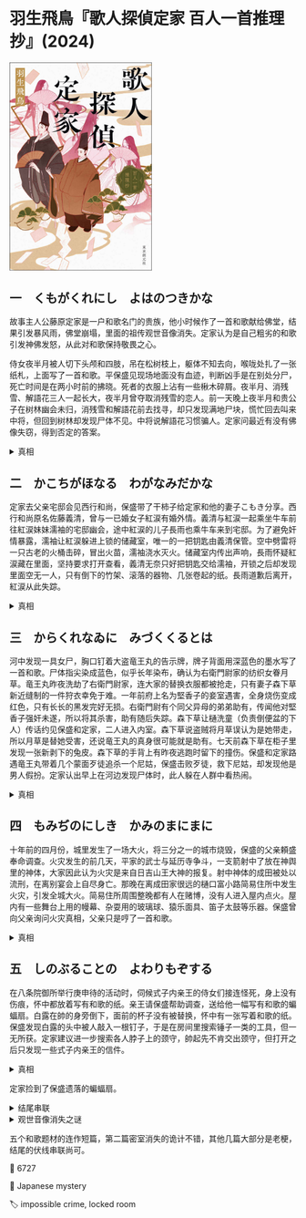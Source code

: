 # 羽生飛鳥『歌人探偵定家 百人一首推理抄』(2024)
<img src=images/2024_cover.jpg width=250/>

## 一　くもがくれにし　よはのつきかな

故事主人公藤原定家是一户和歌名门的贵族，他小时候作了一首和歌献给佛堂，结果引发暴风雨，佛堂崩塌，里面的祖传观世音像消失。定家认为是自己粗劣的和歌引发神佛发怒，从此对和歌保持敬畏之心。

侍女夜半月被人切下头颅和四肢，吊在松树枝上，躯体不知去向，喉咙处扎了一张纸札，上面写了一首和歌。平保盛见现场地面没有血迹，判断凶手是在别处分尸，死亡时间是在两小时前的拂晓。死者的衣服上沾有一些楸木碎屑。夜半月、消残雪、解語花三人一起长大，夜半月曾夺取消残雪的恋人。前一天晚上夜半月和贵公子在树林幽会未归，消残雪和解語花前去找寻，却只发现满地尸块，慌忙回去叫来中将，但回到树林却发现尸体不见。中将说解語花习惯骗人。定家问最近有没有佛像失窃，得到否定的答案。

<details><summary>真相</summary>
楸木是用来雕刻佛像的木头，木匠和工匠不会用到，所以凶手是一名佛师（雕刻佛像的人）。城里一共有三名佛师，其中两人用樟木和桧木，凶手是剩余一人。凶手说服夜半月搞恶作剧，假扮成贵公子与夜半月在树林幽会，把楸木制作的假手脚丢在地上，让夜半月身披黑布躺在地上，只露出头，看上去仿佛被肢解。消残雪和解语花跑去叫人之后，凶手将夜半月真的肢解。和歌是为了把夜半月的死伪装成鬼怪所为，凶手的动机是为了制造出最精美的佛像。
</details>

## 二　かこちがほなる　わがなみだかな

定家去父亲宅邸会见西行和尚，保盛带了干柿子给定家和他的妻子こもき分享。西行和尚原名佐藤義清，曾与一已婚女子紅涙有婚外情。義清与紅涙一起乘坐牛车前往紅涙妹妹濡袖的宅邸幽会，途中紅涙的儿子長雨也乘牛车来到宅邸。为了避免奸情暴露，濡袖让紅涙躲进上锁的储藏室，唯一的一把钥匙由義清保管。空中劈雷将一只古老的火桶击碎，冒出火苗，濡袖浇水灭火。储藏室内传出声响，長雨怀疑紅涙藏在里面，坚持要求打开查看，義清无奈只好把钥匙交给濡袖，开锁之后却发现里面空无一人，只有倒下的竹架、滚落的器物、几张卷起的纸。長雨道歉后离开，紅涙从此失踪。

<details><summary>真相</summary>
火桶里装有预先切成合适大小的竹片，被炭火加热，连同火桶一起爆裂，引发火警。濡袖事先卸下了火桶的黄铜内衬，使得其容易爆裂（伏线：没有掉下金属碎片）。濡袖给義清的是假钥匙，她趁大家注意力转移，用真钥匙打开储藏室放出紅涙，让她藏身于長雨的牛车中，再将门锁上。储藏室里的竹架两条腿被截短，下面垫了纸球，灭火的水流进储藏室，将纸球泡湿，竹架失去支撑，翻倒发出声响，听上去好像储藏室里有人。濡袖接过義清的假钥匙，暗中换成真钥匙，打开空的储藏室。紅涙乘坐長雨的牛车离开。濡袖、紅涙、長雨三人合谋上演失踪戏码，是为了断绝義清对紅涙的思念。
</details>

## 三　からくれなゐに　みづくくるとは

河中发现一具女尸，胸口钉着大盗竜王丸的告示牌，牌子背面用深蓝色的墨水写了一首和歌。尸体指尖染成蓝色，似乎长年染布，确认为右衛門尉家的纺织女眷月草。竜王丸昨夜洗劫了右衛門尉家，连大家的替换衣服都被抢走，只有妻子森下草新近缝制的一件狩衣幸免于难。一年前府上名为堅香子的妾室遇害，全身烧伤变成红色，只有长长的黑发完好无损。右衛門尉有个同父异母的弟弟助有，传闻他对堅香子强奸未遂，所以将其杀害，助有随后失踪。森下草让樋洗童（负责倒便盆的下人）传话约见保盛和定家，二人进入内室。森下草说盗贼将月草误认为是她带走，所以月草是替她受害，还说竜王丸的真身很可能就是助有。七天前森下草在柜子里发现一张新剥下的兔皮。森下草的手背上有昨夜逃跑时留下的撞伤。保盛和定家路遇竜王丸带着几个蒙面歹徒追杀一个尼姑，保盛击败歹徒，救下尼姑，却发现他是男人假扮。定家认出早上在河边发现尸体时，此人躲在人群中看热闹。

<details><summary>真相</summary>
冒牌尼姑的真实身份是助有。他的衣服前摆湿了，右手指尖有墨迹。他没能抓住衣服前摆，是因为双手被占用，说明是他而不是竜王丸在河里写了告示牌背面的和歌。助有被诬陷杀害堅香子，一年前离家查访真凶。月草查出真凶为森下草，被森下草找来的盗贼灭口（伏线：森下草制作的狩衣没被盗走，森下草的樋洗童衣服完好）。堅香子浑身烧伤，头发却完好无损，是因为森下草用熨斗将她灼伤。森下草手背红肿是因为碰到月草布置的兔皮，引发致命疾病。
</details>

## 四　もみぢのにしき　かみのまにまに

十年前的四月份，城里发生了一场大火，将三分之一的城市烧毁，保盛的父亲頼盛奉命调查。火灾发生的前几天，平家的武士与延历寺争斗，一支箭射中了放在神舆里的神体，大家因此认为火灾是来自日吉山王大神的报复。射中神体的成田被处以流刑，在离别宴会上自尽身亡。那晚在离成田家很远的樋口富小路简易住所中发生火灾，引发全城大火。简易住所周围整晚都有人在赌博，没有人进入屋内点火。屋内有一些舞台上用的幔幕、杂耍用的玻璃球、猿乐面具、笛子太鼓等乐器。保盛曾向父亲询问火灾真相，父亲只是哼了一首和歌。

<details><summary>真相</summary>
幔幕折叠堆放在屋内，就像大量的油渣堆在一起，逐渐积热，最后自己起火。如果居民知道真相是自动起火，会更加相信是天神旨意，从而责怪平家，所以父亲不肯透露真相。
</details>

## 五　しのぶることの　よわりもぞする

在八条院御所举行庚申待的活动时，伺候式子内亲王的侍女们接连怪死，身上没有伤痕，怀中都放着写有和歌的纸。亲王请保盛帮助调查，送给他一幅写有和歌的蝙蝠扇。白露在帥的身旁倒下，面前的杯子没有被替换，怀中有一张写着和歌的纸。保盛发现白露的头中被人敲入一根钉子，于是在房间里搜索锤子一类的工具，但一无所获。定家建议进一步搜索各人脖子上的颈守，帥起先不肯交出颈守，但打开之后只发现一些式子内亲王的信件。

<details><summary>真相</summary>
凶手是式子内亲王的樋洗童，名叫正木葛，锤子藏在她的便桶里。她的杀人动机是想独占式子内亲王。
</details>

定家捡到了保盛遗落的蝙蝠扇。

<details><summary>结尾串联</summary>

1. 式子内亲王送给保盛的蝙蝠扇和一年前保盛在半夜月尸体前拿出的蝙蝠扇上面的和歌内容一样（伏线），说明一年前式子内亲王便已请求保盛协助调查。
2. 保盛带了 16 个干柿子给定家夫妻（伏线），正好能分给包括西行在内的四人，说明他早知道西行在定家父亲的家中，计划让定家解开紅涙失踪的谜团，以测试定家的推理能力。
3. 保盛将笔筒借给助有，在告示牌背后写下和歌（伏线：蓝色墨迹），也是为了测试。
4. 保盛早知道火灾起火原因。
5. 保盛在白露怀中放入写有和歌的纸，是为了激发定家找出凶手。
</details>

<details><summary>观世音像消失之谜</summary>
佛像以黑木制成，可以沉入水中，在暴风雨中陷入泥泞地面而消失。
</details>

五个和歌题材的连作短篇，第二篇密室消失的诡计不错，其他几篇大部分是老梗，结尾的伏线串联尚可。

:link: 6727

:file_folder: Japanese mystery

:label: impossible crime, locked room
